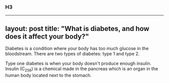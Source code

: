 ### H3

---
layout: post
title: "What is diabetes, and how does it affect your body?"
---

<p>Diabetes is a condition where your body has too much glucose in the bloodstream. There are two types of diabetes: type 1 and type 2.
</p>

<p>Type one diabetes is when your body doesn't produce enough insulin. Insulin (C<sub>256</sub>) is a chemical made in the pancreas which is an organ in the human body located next to the stomach.</p>
